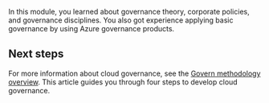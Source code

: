 In this module, you learned about governance theory, corporate policies, and governance disciplines. You also got experience applying basic governance by using Azure governance products.

<!--change content-->
<!--add links-->

## Next steps

For more information about cloud governance, see the [Govern methodology overview](/azure/cloud-adoption-framework/govern). This article guides you through four steps to develop cloud governance.
